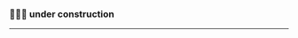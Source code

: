 ### 🚧🚧🚧 under construction

____

<!-- ###########################################################
### Update system and install tools
```
sudo apt update && sudo apt upgrade -y
sudo apt install curl tar wget clang pkg-config libssl-dev build-essential bsdmainutils jq git make gcc lz4 -y
```

### Go
```
if ! [ -x "$(command -v go)" ]; then
  ver="1.20.5"
  cd $HOME
  wget "https://golang.org/dl/go$ver.linux-amd64.tar.gz"
  sudo rm -rf /usr/local/go
  sudo tar -C /usr/local -xzf "go$ver.linux-amd64.tar.gz"
  sudo rm "go$ver.linux-amd64.tar.gz"
  echo "export PATH=$PATH:/usr/local/go/bin:$HOME/go/bin" >> ~/.bash_profile
  source ~/.bash_profile
fi
```

###
```
cd $HOME
rm -rf lava
git clone https://github.com/lavanet/lava.git
cd lava
git checkout v0.23.5
# The binary for a provider
export LAVA_BINARY=lavap
make install
```

###
```

```

###
```

```

###
```

```

###
```

```

###
```

```

###
```

```

###
```

```

###
```

```

###
```

```

###
```

```

###
```

```

###
```

```

###
```

```

###
```

```

###
```

```

###
```

```

###
```

```

###
```

```

###
```

```

###
```

```

###
```

```

###
```

```

###
```

```

###
```

```

###
```

```

###
```

```

######################################################### -->
